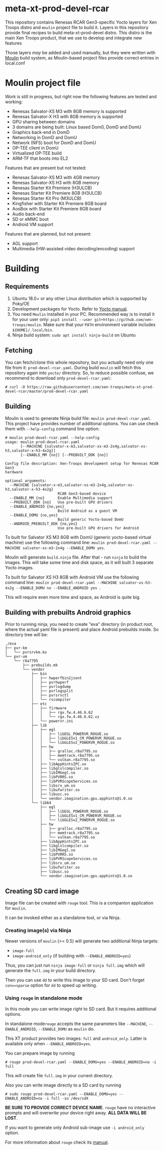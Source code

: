 # meta-xt-prod-devel-rcar #

This repository contains Renesas RCAR Gen3-specific Yocto layers for
Xen Troops distro and `moulin` project file to build it. Layers in this
repository provide final recipes to build meta-xt-prod-devel
distro. This distro is the main Xen Troops product, that we use to
develop and integrate new features

Those layers *may* be added and used manually, but they were written
with [Moulin](https://moulin.readthedocs.io/en/latest/) build system,
as Moulin-based project files provide correct entries in local.conf

# Moulin project file

Work is still in progress, but right now the following features are tested and working:

* Renesas Salvator-XS M3 with 8GB memory is supported
* Renesas Salvator-X H3 with 8GB memory is supported
* GPU sharing between domains
* 3 domains are being built: Linux based Dom0, DomD and DomU
* Graphics back-end in DomD
* Networking in DomD and DomU
* Network (NFS) boot for DomD and DomU
* OP-TEE client in DomU
* Virtualized OP-TEE build
* ARM-TF that boots into EL2

Features that are present but not tested:

* Renesas Salvator-XS M3 with 4GB memory
* Renesas Salvator-XS H3 with 8GB memory
* Renesas Starter Kit Premiere (H3ULCB)
* Renesas Starter Kit Premiere 8GB (H3ULCB)
* Renesas Starter Kit Pro (M3ULCB)
* Kingfisher with Starter Kit Premiere 8GB board
* AosBox with Starter Kit Premiere 8GB board
* Audio back-end
* SD or eMMC boot
* Android VM support

Features that are planned, but not present:

* AGL support
* Multimedia (HW-assisted video decoding/encoding) support

# Building
## Requirements

1. Ubuntu 18.0+ or any other Linux distribution which is supported by Poky/OE
2. Development packages for Yocto. Refer to [Yocto
   manual](https://www.yoctoproject.org/docs/current/mega-manual/mega-manual.html#brief-build-system-packages).
3. You need `Moulin` installed in your PC. Recommended way is to
   install it for your user only: `pip3 install --user
   git+https://github.com/xen-troops/moulin`. Make sure that your
   `PATH` environment variable includes `${HOME}/.local/bin`.
4. Ninja build system: `sudo apt install ninja-build` on Ubuntu

## Fetching

You can fetch/clone this whole repository, but you actually need only
one file from it: `prod-devel-rcar.yaml`. During build `moulin` will
fetch this repository again into `yocto/` directory. So, to reduce
possible confuse, we recommend to download only
`prod-devel-rcar.yaml`:

```
# curl -O https://raw.githubusercontent.com/xen-troops/meta-xt-prod-devel-rcar/master/prod-devel-rcar.yaml
```

## Building

Moulin is used to generate Ninja build file: `moulin
prod-devel-rcar.yaml`. This project have provides number of additional
options. You can use check them with `--help-config` command line
option:

```
# moulin prod-devel-rcar.yaml --help-config
usage: moulin prod-devel-rcar.yaml
       [--MACHINE {salvator-x-m3,salvator-xs-m3-2x4g,salvator-xs-h3,salvator-x-h3-4x2g}]
       [--ENABLE_MM {no}] [--PREBUILT_DDK {no}]

Config file description: Xen-Troops development setup for Renesas RCAR Gen3
hardware

optional arguments:
  --MACHINE {salvator-x-m3,salvator-xs-m3-2x4g,salvator-xs-h3,salvator-x-h3-4x2g}
                        RCAR Gen3-based device
  --ENABLE_MM {no}      Enable Multimedia support
  --PREBUILT_DDK {no}   Use pre-built GPU drivers
  --ENABLE_ANDROID {no,yes}
                        Build Android as a guest VM
  --ENABLE_DOMU {no,yes}
                        Build generic Yocto-based DomU
  --ANDROID_PREBUILT_DDK {no,yes}
                        Use pre-built GPU drivers for Android
```

To built for Salvator XS M3 8GB with DomU (generic yocto-based virtual
machine) use the following command line: `moulin prod-devel-rcar.yaml
--MACHINE salvator-xs-m3-2x4g --ENABLE_DOMU yes`.

Moulin will generate `build.ninja` file. After that - run `ninja` to
build the images. This will take some time and disk space, as it will
built 3 separate Yocto images.

To built for Salvator XS H3 8GB with Android VM use the following
command line: `moulin prod-devel-rcar.yaml --MACHINE
salvator-xs-h3-4x2g --ENABLE_DOMU no --ENABLE_ANDROID yes `.

This will require even more time and space, as Android is quite big.

## Building with prebuilts Android graphics

Prior to running ninja, you need to create "eva" directory (in product root, where the actual
yaml file is present) and place Android prebuilds inside. So directory tree will be:
```
./eva
├── pvr-km
│   └── pvrsrvkm.ko
└── pvr-um
    └── r8a7795
        ├── prebuilds.mk
        └── vendor
            ├── bin
            │   ├── hwperfbin2jsont
            │   ├── pvrhwperf
            │   ├── pvrlogdump
            │   ├── pvrlogsplit
            │   ├── pvrsrvctl
            │   └── rscompiler
            ├── etc
            │   ├── firmware
            │   │   ├── rgx.fw.4.46.6.62
            │   │   └── rgx.fw.4.46.6.62.vz
            │   └── powervr.ini
            ├── lib
            │   ├── egl
            │   │   ├── libEGL_POWERVR_ROGUE.so
            │   │   ├── libGLESv1_CM_POWERVR_ROGUE.so
            │   │   └── libGLESv2_POWERVR_ROGUE.so
            │   ├── hw
            │   │   ├── gralloc.r8a7795.so
            │   │   ├── memtrack.r8a7795.so
            │   │   └── vulkan.r8a7795.so
            │   ├── libAppHintsIPC.so
            │   ├── libglslcompiler.so
            │   ├── libIMGegl.so
            │   ├── libPVRRS.so
            │   ├── libPVRScopeServices.so
            │   ├── libsrv_um.so
            │   ├── libufwriter.so
            │   ├── libusc.so
            │   └── vendor.imagination.gpu.apphints@1.0.so
            └── lib64
                ├── egl
                │   ├── libEGL_POWERVR_ROGUE.so
                │   ├── libGLESv1_CM_POWERVR_ROGUE.so
                │   └── libGLESv2_POWERVR_ROGUE.so
                ├── hw
                │   ├── gralloc.r8a7795.so
                │   ├── memtrack.r8a7795.so
                │   └── vulkan.r8a7795.so
                ├── libAppHintsIPC.so
                ├── libglslcompiler.so
                ├── libIMGegl.so
                ├── libPVRRS.so
                ├── libPVRScopeServices.so
                ├── libsrv_um.so
                ├── libufwriter.so
                ├── libusc.so
                └── vendor.imagination.gpu.apphints@1.0.so
```

## Creating SD card image

Image file can be created with `rouge` tool. This is a companion
application for `moulin`.

It can be invoked either as a standalone tool, or via Ninja.

### Creating image(s) via Ninja

Newer versions of `moulin` (>= 0.5) will generate two additional Ninja
targets:

 - `image-full`
 - `image-android_only` (if building with `--ENABLE_ANDROID=yes`)

Thus, you can just run `ninja image-full` or `ninja full.img` which
will generate the `full.img` in your build directory.

Then you can use `dd` to write this image to your SD card. Don't
forget `conv=sparse` option for `dd` to speed up writing.

### Using `rouge` in standalone mode

In this mode you can write image right to SD card. But it requires
additional options.

In standalone mode`rouge` accepts the same parameters like
`--MACHINE`, `--ENABLE_ANDROID`, `--ENABLE_DOMU` as `moulin` do.

This XT product provides two images: `full` and `android_only`. Latter
is available only when `--ENABLE_ANDROID=yes`.

You can prepare image by running

```
# rouge prod-devel-rcar.yaml --ENABLE_DOMU=yes --ENABLE_ANDROID=no -i full
```

This will create file `full.img` in your current directory.

Also you can write image directly to a SD card by running

```
# sudo rouge prod-devel-rcar.yaml --ENABLE_DOMU=yes --ENABLE_ANDROID=no -i full -so /dev/sdX
```

**BE SURE TO PROVIDE CORRECT DEVICE NAME**. `rouge` have no
interactive prompts and will overwrite your device right away. **ALL
DATA WILL BE LOST**.

If you want to generate only Android sub-image use `-i android_only`
option.

For more information about `rouge` check its
[manual](https://moulin.readthedocs.io/en/latest/rouge.html).
